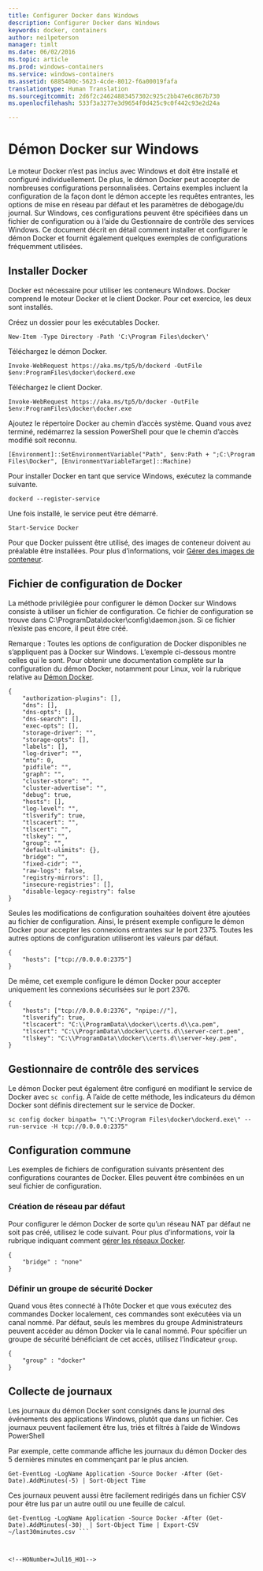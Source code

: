 ```yaml
---
title: Configurer Docker dans Windows
description: Configurer Docker dans Windows
keywords: docker, containers
author: neilpeterson
manager: timlt
ms.date: 06/02/2016
ms.topic: article
ms.prod: windows-containers
ms.service: windows-containers
ms.assetid: 6885400c-5623-4cde-8012-f6a00019fafa
translationtype: Human Translation
ms.sourcegitcommit: 2d6f2c24624883457302c925c2bb47e6c867b730
ms.openlocfilehash: 533f3a3277e3d9654f0d425c9c0f442c93e2d24a

---
```


# Démon Docker sur Windows

Le moteur Docker n’est pas inclus avec Windows et doit être installé et configuré individuellement. De plus, le démon Docker peut accepter de nombreuses configurations personnalisées. Certains exemples incluent la configuration de la façon dont le démon accepte les requêtes entrantes, les options de mise en réseau par défaut et les paramètres de débogage/du journal. Sur Windows, ces configurations peuvent être spécifiées dans un fichier de configuration ou à l’aide du Gestionnaire de contrôle des services Windows. Ce document décrit en détail comment installer et configurer le démon Docker et fournit également quelques exemples de configurations fréquemment utilisées.

## Installer Docker

Docker est nécessaire pour utiliser les conteneurs Windows. Docker comprend le moteur Docker et le client Docker. Pour cet exercice, les deux sont installés.

Créez un dossier pour les exécutables Docker.

```none
New-Item -Type Directory -Path 'C:\Program Files\docker\'
```

Téléchargez le démon Docker.

```none
Invoke-WebRequest https://aka.ms/tp5/b/dockerd -OutFile $env:ProgramFiles\docker\dockerd.exe
```

Téléchargez le client Docker.

```none
Invoke-WebRequest https://aka.ms/tp5/b/docker -OutFile $env:ProgramFiles\docker\docker.exe
```

Ajoutez le répertoire Docker au chemin d’accès système. Quand vous avez terminé, redémarrez la session PowerShell pour que le chemin d’accès modifié soit reconnu.

```none
[Environment]::SetEnvironmentVariable("Path", $env:Path + ";C:\Program Files\Docker", [EnvironmentVariableTarget]::Machine)
```

Pour installer Docker en tant que service Windows, exécutez la commande suivante.

```none
dockerd --register-service
```

Une fois installé, le service peut être démarré.

```none
Start-Service Docker
```

Pour que Docker puissent être utilisé, des images de conteneur doivent au préalable être installées. Pour plus d’informations, voir [Gérer des images de conteneur](../management/manage_images.md).

## Fichier de configuration de Docker

La méthode privilégiée pour configurer le démon Docker sur Windows consiste à utiliser un fichier de configuration. Ce fichier de configuration se trouve dans C:\ProgramData\docker\config\daemon.json. Si ce fichier n’existe pas encore, il peut être créé.

Remarque : Toutes les options de configuration de Docker disponibles ne s’appliquent pas à Docker sur Windows. L’exemple ci-dessous montre celles qui le sont. Pour obtenir une documentation complète sur la configuration du démon Docker, notamment pour Linux, voir la rubrique relative au [Démon Docker]( https://docs.docker.com/v1.10/engine/reference/commandline/daemon/).

```none
{
    "authorization-plugins": [],
    "dns": [],
    "dns-opts": [],
    "dns-search": [],
    "exec-opts": [],
    "storage-driver": "",
    "storage-opts": [],
    "labels": [],
    "log-driver": "", 
    "mtu": 0,
    "pidfile": "",
    "graph": "",
    "cluster-store": "",
    "cluster-advertise": "",
    "debug": true,
    "hosts": [],
    "log-level": "",
    "tlsverify": true,
    "tlscacert": "",
    "tlscert": "",
    "tlskey": "",
    "group": "",
    "default-ulimits": {},
    "bridge": "",
    "fixed-cidr": "",
    "raw-logs": false,
    "registry-mirrors": [],
    "insecure-registries": [],
    "disable-legacy-registry": false
}
```

Seules les modifications de configuration souhaitées doivent être ajoutées au fichier de configuration. Ainsi, le présent exemple configure le démon Docker pour accepter les connexions entrantes sur le port 2375. Toutes les autres options de configuration utiliseront les valeurs par défaut.

```none
{
    "hosts": ["tcp://0.0.0.0:2375"]
}
```

De même, cet exemple configure le démon Docker pour accepter uniquement les connexions sécurisées sur le port 2376.

```none
{
    "hosts": ["tcp://0.0.0.0:2376", "npipe://"],
    "tlsverify": true,
    "tlscacert": "C:\\ProgramData\\docker\\certs.d\\ca.pem",
    "tlscert": "C:\\ProgramData\\docker\\certs.d\\server-cert.pem",
    "tlskey": "C:\\ProgramData\\docker\\certs.d\\server-key.pem",
}
```



## Gestionnaire de contrôle des services

Le démon Docker peut également être configuré en modifiant le service de Docker avec `sc config`. À l’aide de cette méthode, les indicateurs du démon Docker sont définis directement sur le service de Docker.


```none
sc config docker binpath= "\"C:\Program Files\docker\dockerd.exe\" --run-service -H tcp://0.0.0.0:2375"
```

## Configuration commune

Les exemples de fichiers de configuration suivants présentent des configurations courantes de Docker. Elles peuvent être combinées en un seul fichier de configuration.

### Création de réseau par défaut 

Pour configurer le démon Docker de sorte qu’un réseau NAT par défaut ne soit pas créé, utilisez le code suivant. Pour plus d’informations, voir la rubrique indiquant comment [gérer les réseaux Docker](../management/container_networking.md).

```none
{
    "bridge" : "none"
}
```

### Définir un groupe de sécurité Docker

Quand vous êtes connecté à l’hôte Docker et que vous exécutez des commandes Docker localement, ces commandes sont exécutées via un canal nommé. Par défaut, seuls les membres du groupe Administrateurs peuvent accéder au démon Docker via le canal nommé. Pour spécifier un groupe de sécurité bénéficiant de cet accès, utilisez l’indicateur `group`.

```none
{
    "group" : "docker"
}
```


## Collecte de journaux
Les journaux du démon Docker sont consignés dans le journal des événements des applications Windows, plutôt que dans un fichier. Ces journaux peuvent facilement être lus, triés et filtrés à l’aide de Windows PowerShell

Par exemple, cette commande affiche les journaux du démon Docker des 5 dernières minutes en commençant par le plus ancien.
```
Get-EventLog -LogName Application -Source Docker -After (Get-Date).AddMinutes(-5) | Sort-Object Time 
```

Ces journaux peuvent aussi être facilement redirigés dans un fichier CSV pour être lus par un autre outil ou une feuille de calcul.
```
Get-EventLog -LogName Application -Source Docker -After (Get-Date).AddMinutes(-30)  | Sort-Object Time | Export-CSV ~/last30minutes.csv ```



<!--HONumber=Jul16_HO1-->


